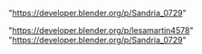 "https://developer.blender.org/p/Sandria_0729"
 
"https://developer.blender.org/p/lesamartin4578"
"https://developer.blender.org/p/Sandria_0729"
 
